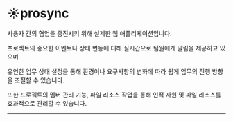 # ☀️prosync

사용자 간의 협업을 증진시키 위해 설계한 웹 애플리케이션입니다.

프로젝트의 중요한 이벤트나 상태 변동에 대해 실시간으로 팀원에게 알림을 제공하고 있으며

유연한 업무 상태 설정을 통해 환경이나 요구사항의 변화에 따라 쉽게 업무의 진행 방향을 조절할 수 있습니다.

또한 프로젝트의 멤버 관리 기능, 파일 리소스 작업을 통해 인적 자원 및 파일 리소스를 효과적으로 관리할 수 있습니다.


---
